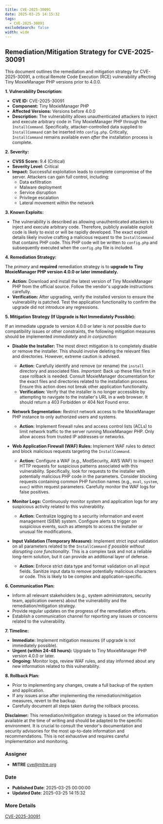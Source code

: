 ```yaml
---
title: CVE-2025-30091
date: 2025-03-25 14:15:32
tags:
  - CVE-2025-30091
excludeSearch: false
width: wide
---
```


## Remediation/Mitigation Strategy for CVE-2025-30091

This document outlines the remediation and mitigation strategy for CVE-2025-30091, a critical Remote Code Execution (RCE) vulnerability affecting Tiny MoxieManager PHP versions prior to 4.0.0.

**1. Vulnerability Description:**

*   **CVE ID:** CVE-2025-30091
*   **Component:** Tiny MoxieManager PHP
*   **Affected Versions:** Versions before 4.0.0
*   **Description:** The vulnerability allows unauthenticated attackers to inject and execute arbitrary code in Tiny MoxieManager PHP through the `InstallCommand`.  Specifically, attacker-controlled data supplied to `InstallCommand` can be inserted into `config.php`. Critically, `InstallCommand` remains available even *after* the installation process is complete.

**2. Severity:**

*   **CVSS Score:** 9.4 (Critical)
*   **Severity Level:** Critical
*   **Impact:**  Successful exploitation leads to complete compromise of the server.  Attackers can gain full control, including:
    *   Data exfiltration
    *   Malware deployment
    *   Service disruption
    *   Privilege escalation
    *   Lateral movement within the network

**3. Known Exploits:**

*   The vulnerability is described as allowing unauthenticated attackers to inject and execute arbitrary code.  Therefore, publicly available exploit code is likely to exist or will be rapidly developed.  The exact exploit details likely involve crafting a malicious request to the `InstallCommand` that contains PHP code.  This PHP code will be written to `config.php` and subsequently executed when the `config.php` file is included.

**4. Remediation Strategy:**

The *primary* and **required** remediation strategy is to **upgrade to Tiny MoxieManager PHP version 4.0.0 or later immediately.**

*   **Action:**  Download and install the latest version of Tiny MoxieManager PHP from the official source.  Follow the vendor's upgrade instructions carefully.
*   **Verification:** After upgrading, verify the installed version to ensure the vulnerability is patched.  Test the application functionality to confirm the upgrade did not introduce any regressions.

**5. Mitigation Strategy (If Upgrade is Not Immediately Possible):**

If an immediate upgrade to version 4.0.0 or later is *not* possible due to compatibility issues or other constraints, the following mitigation measures should be implemented *immediately* and *in conjunction*:

*   **Disable the Installer:** The most direct mitigation is to completely disable or remove the installer. This should involve deleting the relevant files and directories. However, extreme caution is advised.
    *   **Action:**  Carefully identify and remove (or rename) the `install` directory and associated files.  *Important:* Back up these files first in case rollback is needed. Consult MoxieManager documentation for the exact files and directories related to the installation process. Ensure this action does not break other application functionality.
    *   **Verification:** Verify that the installer is no longer accessible by attempting to navigate to the installer's URL in a web browser.  It should return a 403 Forbidden or 404 Not Found error.

*   **Network Segmentation:** Restrict network access to the MoxieManager PHP instance to only authorized users and systems.
    *   **Action:** Implement firewall rules and access control lists (ACLs) to limit network traffic to the server running MoxieManager PHP.  Only allow access from trusted IP addresses or networks.

*   **Web Application Firewall (WAF) Rules:** Implement WAF rules to detect and block malicious requests targeting the `InstallCommand`.
    *   **Action:**  Configure a WAF (e.g., ModSecurity, AWS WAF) to inspect HTTP requests for suspicious patterns associated with this vulnerability.  Specifically, look for requests to the installer with potentially malicious PHP code in the parameters.  Consider blocking requests containing common PHP function names (e.g., `eval`, `system`, `exec`) within request parameters.  Carefully monitor the WAF logs for false positives.

*   **Monitor Logs:**  Continuously monitor system and application logs for any suspicious activity related to this vulnerability.
    *   **Action:**  Centralize logging to a security information and event management (SIEM) system.  Configure alerts to trigger on suspicious events, such as attempts to access the installer or unusual file modifications.

*   **Input Validation (Temporary Measure):** Implement strict input validation on all parameters related to the `InstallCommand` *if possible without disrupting core functionality*.  This is a complex task and not a reliable long-term solution, but it can provide an additional layer of defense.
    *   **Action:**  Enforce strict data type and format validation on all input fields.  Sanitize input data to remove potentially malicious characters or code. This is likely to be complex and application-specific.

**6. Communication Plan:**

*   Inform all relevant stakeholders (e.g., system administrators, security team, application owners) about the vulnerability and the remediation/mitigation strategy.
*   Provide regular updates on the progress of the remediation efforts.
*   Establish a communication channel for reporting any issues or concerns related to the vulnerability.

**7. Timeline:**

*   **Immediate:**  Implement mitigation measures (if upgrade is not immediately possible).
*   **Urgent (within 24-48 hours):**  Upgrade to Tiny MoxieManager PHP version 4.0.0 or later.
*   **Ongoing:**  Monitor logs, review WAF rules, and stay informed about any new information related to this vulnerability.

**8. Rollback Plan:**

*   Prior to implementing any changes, create a full backup of the system and application.
*   If any issues arise after implementing the remediation/mitigation measures, revert to the backup.
*   Carefully document all steps taken during the rollback process.

**Disclaimer:** This remediation/mitigation strategy is based on the information available at the time of writing and should be adapted to the specific environment. It is crucial to consult the vendor's documentation and security advisories for the most up-to-date information and recommendations.  This is not exhaustive and requires careful implementation and monitoring.

### Assigner
- **MITRE** <cve@mitre.org>

### Date
- **Published Date**: 2025-03-25 00:00:00
- **Updated Date**: 2025-03-25 14:15:32

### More Details
[CVE-2025-30091](https://www.cvedetails.com/cve/CVE-2025-30091)